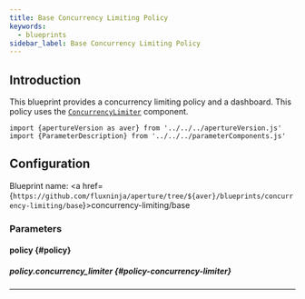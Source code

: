 ```yaml
---
title: Base Concurrency Limiting Policy
keywords:
  - blueprints
sidebar_label: Base Concurrency Limiting Policy
---
```


## Introduction

This blueprint provides a concurrency limiting policy and a dashboard. This
policy uses the
[`ConcurrencyLimiter`](/reference/configuration/spec.md#concurrency-limiter)
component.

<!-- Configuration Marker -->

```mdx-code-block
import {apertureVersion as aver} from '../../../apertureVersion.js'
import {ParameterDescription} from '../../../parameterComponents.js'
```

## Configuration

<!-- vale off -->

Blueprint name: <a
href={`https://github.com/fluxninja/aperture/tree/${aver}/blueprints/concurrency-limiting/base`}>concurrency-limiting/base</a>

<!-- vale on -->

### Parameters

<!-- vale off -->

#### policy {#policy}

<!-- vale on -->

<!-- vale off -->

<a id="policy-components"></a>

<ParameterDescription
    name='policy.components'
    description='List of additional circuit components.'
    type='Array of Object (aperture.spec.v1.Component)'
    reference='../../configuration/spec#component'
    value='[]'
/>

<!-- vale on -->

<!-- vale off -->

<a id="policy-policy-name"></a>

<ParameterDescription
    name='policy.policy_name'
    description='Name of the policy.'
    type='string'
    reference=''
    value='"__REQUIRED_FIELD__"'
/>

<!-- vale on -->

<!-- vale off -->

<a id="policy-resources"></a>

<ParameterDescription
    name='policy.resources'
    description='Additional resources.'
    type='Object (aperture.spec.v1.Resources)'
    reference='../../configuration/spec#resources'
    value='{"flow_control": {"classifiers": []}}'
/>

<!-- vale on -->

<!-- vale off -->

##### policy.concurrency_limiter {#policy-concurrency-limiter}

<!-- vale on -->

<!-- vale off -->

<a id="policy-concurrency-limiter-alerter"></a>

<ParameterDescription
    name='policy.concurrency_limiter.alerter'
    description='Alerter.'
    type='Object (aperture.spec.v1.AlerterParameters)'
    reference='../../configuration/spec#alerter-parameters'
    value='{"alert_name": "Too many inflight requests"}'
/>

<!-- vale on -->

<!-- vale off -->

<a id="policy-concurrency-limiter-max-concurrency"></a>

<ParameterDescription
    name='policy.concurrency_limiter.max_concurrency'
    description='Max concurrency.'
    type='Number (double)'
    reference=''
    value='"__REQUIRED_FIELD__"'
/>

<!-- vale on -->

<!-- vale off -->

<a id="policy-concurrency-limiter-parameters"></a>

<ParameterDescription
    name='policy.concurrency_limiter.parameters'
    description='Parameters.'
    type='Object (aperture.spec.v1.ConcurrencyLimiterParameters)'
    reference='../../configuration/spec#concurrency-limiter-parameters'
    value='{"limit_by_label_key": "limit_by_label_key", "max_inflight_duration": "__REQUIRED_FIELD__"}'
/>

<!-- vale on -->

<!-- vale off -->

<a id="policy-concurrency-limiter-request-parameters"></a>

<ParameterDescription
    name='policy.concurrency_limiter.request_parameters'
    description='Request Parameters.'
    type='Object (aperture.spec.v1.ConcurrencyLimiterRequestParameters)'
    reference='../../configuration/spec#concurrency-limiter-request-parameters'
    value='{}'
/>

<!-- vale on -->

<!-- vale off -->

<a id="policy-concurrency-limiter-selectors"></a>

<ParameterDescription
    name='policy.concurrency_limiter.selectors'
    description='Flow selectors to match requests against'
    type='Array of Object (aperture.spec.v1.Selector)'
    reference='../../configuration/spec#selector'
    value='[{"control_point": "__REQUIRED_FIELD__"}]'
/>

<!-- vale on -->

---
